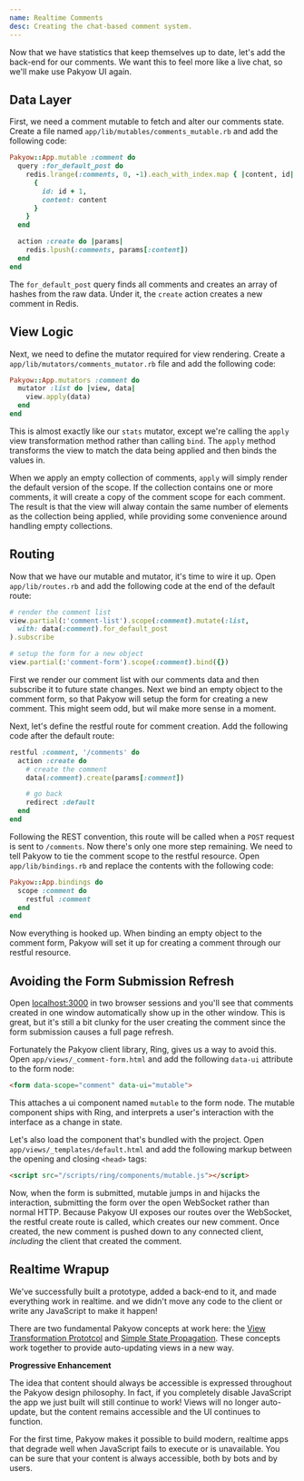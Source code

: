 ```yaml
---
name: Realtime Comments
desc: Creating the chat-based comment system.
---
```


Now that we have statistics that keep themselves up to date, let's add the
back-end for our comments. We want this to feel more like a live chat, so we'll
make use Pakyow UI again.

## Data Layer

First, we need a comment mutable to fetch and alter our comments state. Create a
file named `app/lib/mutables/comments_mutable.rb` and add the following code:

```ruby
Pakyow::App.mutable :comment do
  query :for_default_post do
    redis.lrange(:comments, 0, -1).each_with_index.map { |content, id|
      {
        id: id + 1,
        content: content
      }
    }
  end

  action :create do |params|
    redis.lpush(:comments, params[:content])
  end
end
```

The `for_default_post` query finds all comments and creates an array of hashes
from the raw data. Under it, the `create` action creates a new comment in Redis.

## View Logic

Next, we need to define the mutator required for view rendering. Create a
`app/lib/mutators/comments_mutator.rb` file and add the following code:

```ruby
Pakyow::App.mutators :comment do
  mutator :list do |view, data|
    view.apply(data)
  end
end
```

This is almost exactly like our `stats` mutator, except we're calling the
`apply` view transformation method rather than calling `bind`. The `apply`
method transforms the view to match the data being applied and then binds the
values in.

When we apply an empty collection of comments, `apply` will simply render the
default version of the scope. If the collection contains one or more comments,
it will create a copy of the comment scope for each comment. The result is that
the view will alway contain the same number of elements as the collection being
applied, while providing some convenience around handling empty collections.

## Routing

Now that we have our mutable and mutator, it's time to wire it up. Open
`app/lib/routes.rb` and add the following code at the end of the default route:

```ruby
# render the comment list
view.partial(:'comment-list').scope(:comment).mutate(:list,
  with: data(:comment).for_default_post
).subscribe

# setup the form for a new object
view.partial(:'comment-form').scope(:comment).bind({})
```

First we render our comment list with our comments data and then subscribe it to
future state changes. Next we bind an empty object to the comment form, so that
Pakyow will setup the form for creating a new comment. This might seem odd, but
wil make more sense in a moment.

Next, let's define the restful route for comment creation. Add the following
code after the default route:

```ruby
restful :comment, '/comments' do
  action :create do
    # create the comment
    data(:comment).create(params[:comment])

    # go back
    redirect :default
  end
end
```

Following the REST convention, this route will be called when a `POST` request
is sent to `/comments`. Now there's only one more step remaining. We need to
tell Pakyow to tie the comment scope to the restful resource. Open
`app/lib/bindings.rb` and replace the contents with the following code:

```ruby
Pakyow::App.bindings do
  scope :comment do
    restful :comment
  end
end
```

Now everything is hooked up. When binding an empty object to the comment form,
Pakyow will set it up for creating a comment through our restful resource.

## Avoiding the Form Submission Refresh

Open [localhost:3000](http://localhost:3000) in two browser sessions and you'll
see that comments created in one window automatically show up in the other
window. This is great, but it's still a bit clunky for the user creating the
comment since the form submission causes a full page refresh.

Fortunately the Pakyow client library, Ring, gives us a way to avoid this. Open
`app/views/_comment-form.html` and add the following `data-ui` attribute to the
form node:

```html
<form data-scope="comment" data-ui="mutable">
```

This attaches a ui component named `mutable` to the form node. The mutable
component ships with Ring, and interprets a user's interaction with the
interface as a change in state.

Let's also load the component that's bundled with the project. Open
`app/views/_templates/default.html` and add the following markup between the
opening and closing `<head>` tags:

```html
<script src="/scripts/ring/components/mutable.js"></script>
```

Now, when the form is submitted, mutable jumps in and hijacks the interaction,
submitting the form over the open WebSocket rather than normal HTTP. Because
Pakyow UI exposes our routes over the WebSocket, the restful create route is
called, which creates our new comment. Once created, the new comment is pushed
down to any connected client, *including* the client that created the comment.

## Realtime Wrapup

We've successfully built a prototype, added a back-end to it, and made
everything work in realtime. and we didn't move any code to the client or write
any JavaScript to make it happen!

There are two fundamental Pakyow concepts at work here: the [View Transformation
Prototcol](/docs/concepts/view-transformation-protocol) and [Simple State
Propagation](/docs/concepts/simple-state-propagation). These concepts work
together to provide auto-updating views in a new way.

**Progressive Enhancement**

The idea that content should always be accessible is expressed throughout the
Pakyow design philosophy. In fact, if you completely disable JavaScript the app
we just built will still continue to work! Views will no longer auto-update, but
the content remains accessible and the UI continues to function.

For the first time, Pakyow makes it possible to build modern, realtime apps that
degrade well when JavaScript fails to execute or is unavailable. You can be sure
that your content is always accessible, both by bots and by users.
